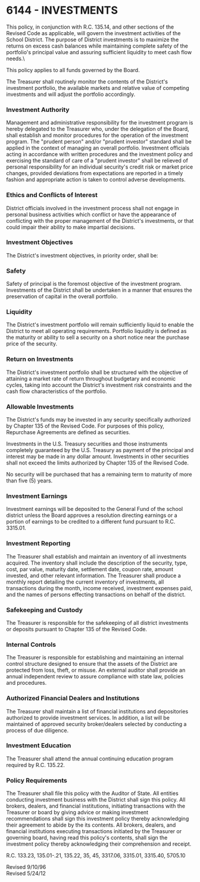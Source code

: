 6144 - INVESTMENTS
==================

This policy, in conjunction with R.C. 135.14, and other sections of the
Revised Code as applicable, will govern the investment activities of the
School District. The purpose of District investments is to maximize the
returns on excess cash balances while maintaining complete safety of the
portfolio's principal value and assuring sufficient liquidity to meet
cash flow needs.\

This policy applies to all funds governed by the Board.

The Treasurer shall routinely monitor the contents of the District's
investment portfolio, the available markets and relative value of
competing investments and will adjust the portfolio accordingly.

### Investment Authority

Management and administrative responsibility for the investment program
is hereby delegated to the Treasurer who, under the delegation of the
Board, shall establish and monitor procedures for the operation of the
investment program. The "prudent person" and/or "prudent investor"
standard shall be applied in the context of managing an overall
portfolio. Investment officials acting in accordance with written
procedures and the investment policy and exercising the standard of care
of a "prudent investor" shall be relieved of personal responsibility for
an individual security's credit risk or market price changes, provided
deviations from expectations are reported in a timely fashion and
appropriate action is taken to control adverse developments.

### Ethics and Conflicts of Interest

District officials involved in the investment process shall not engage
in personal business activities which conflict or have the appearance of
conflicting with the proper management of the District's investments, or
that could impair their ability to make impartial decisions.

### Investment Objectives

The District's investment objectives, in priority order, shall be:

### Safety

Safety of principal is the foremost objective of the investment program.
Investments of the District shall be undertaken in a manner that ensures
the preservation of capital in the overall portfolio.

### Liquidity

The District's investment portfolio will remain sufficiently liquid to
enable the District to meet all operating requirements. Portfolio
liquidity is defined as the maturity or ability to sell a security on a
short notice near the purchase price of the security.

### Return on Investments

The District's investment portfolio shall be structured with the
objective of attaining a market rate of return throughout budgetary and
economic cycles, taking into account the District's investment risk
constraints and the cash flow characteristics of the portfolio.

### Allowable Investments

The District's funds may be invested in any security specifically
authorized by Chapter 135 of the Revised Code. For purposes of this
policy, Repurchase Agreements are defined as securities.

Investments in the U.S. Treasury securities and those instruments
completely guaranteed by the U.S. Treasury as payment of the principal
and interest may be made in any dollar amount. Investments in other
securities shall not exceed the limits authorized by Chapter 135 of the
Revised Code.

No security will be purchased that has a remaining term to maturity of
more than five (5) years.

### Investment Earnings

Investment earnings will be deposited to the General Fund of the school
district unless the Board approves a resolution directing earnings or a
portion of earnings to be credited to a different fund pursuant to R.C.
3315.01.

### Investment Reporting

The Treasurer shall establish and maintain an inventory of all
investments acquired. The inventory shall include the description of the
security, type, cost, par value, maturity date, settlement date, coupon
rate, amount invested, and other relevant information. The Treasurer
shall produce a monthly report detailing the current inventory of
investments, all transactions during the month, income received,
investment expenses paid, and the names of persons effecting
transactions on behalf of the district.

### Safekeeping and Custody

The Treasurer is responsible for the safekeeping of all district
investments or deposits pursuant to Chapter 135 of the Revised Code.

### Internal Controls

The Treasurer is responsible for establishing and maintaining an
internal control structure designed to ensure that the assets of the
District are protected from loss, theft, or misuse. An external auditor
shall provide an annual independent review to assure compliance with
state law, policies and procedures.

### Authorized Financial Dealers and Institutions

The Treasurer shall maintain a list of financial institutions and
depositories authorized to provide investment services. In addition, a
list will be maintained of approved security broker/dealers selected by
conducting a process of due diligence.

### Investment Education

The Treasurer shall attend the annual continuing education program
required by R.C. 135.22.

### Policy Requirements

The Treasurer shall file this policy with the Auditor of State. All
entities conducting investment business with the District shall sign
this policy. All brokers, dealers, and financial institutions,
initiating transactions with the Treasurer or board by giving advice or
making investment recommendations shall sign this investment policy
thereby acknowledging their agreement to abide by the its contents. All
brokers, dealers, and financial institutions executing transactions
initiated by the Treasurer or governing board, having read this policy's
contents, shall sign the investment policy thereby acknowledging their
comprehension and receipt.

R.C. 133.23, 135.01-.21, 135.22, 35, 45, 3317.06, 3315.01, 3315.40,
5705.10

Revised 9/10/96\
 Revised 5/24/12
